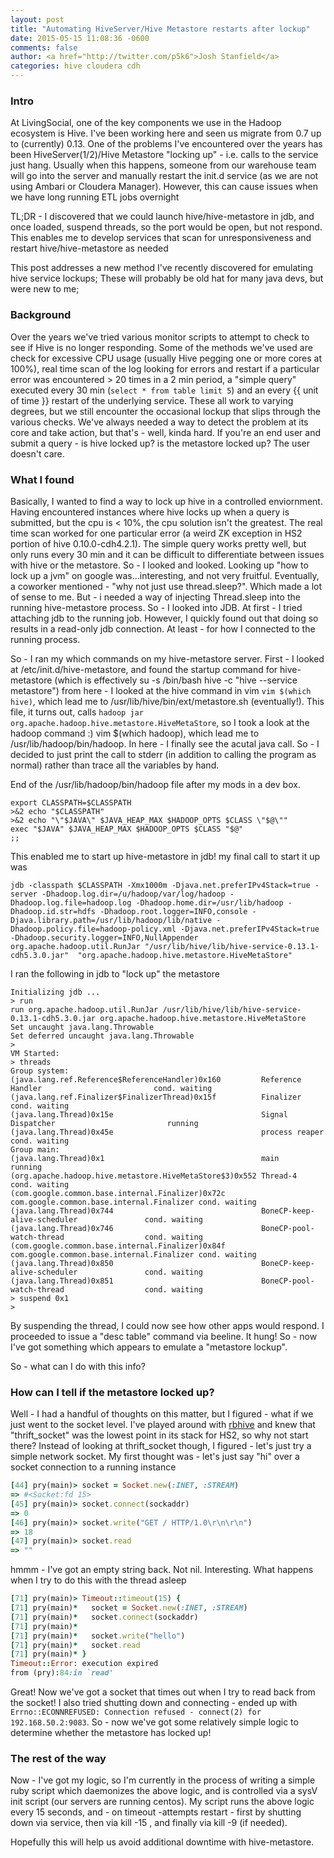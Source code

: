 ```yaml
---
layout: post
title: "Automating HiveServer/Hive Metastore restarts after lockup"
date: 2015-05-15 11:08:36 -0600
comments: false
author: <a href="http://twitter.com/p5k6">Josh Stanfield</a>
categories: hive cloudera cdh
---
```


### Intro

At LivingSocial, one of the key components we use in the Hadoop ecosystem is Hive. I've been working here and seen us migrate from 0.7 up to (currently) 0.13.
One of the problems I've encountered over the years has been HiveServer(1/2)/Hive Metastore "locking up" - i.e. calls to the service just hang. 
Usually when this happens, someone from our warehouse team will go into the server and manually restart the init.d service (as we are not using Ambari or Cloudera Manager).
However, this can cause issues when we have long running ETL jobs overnight

TL;DR - I discovered that we could launch hive/hive-metastore in jdb, and once loaded, suspend threads, so the port would be open, but not respond. This enables me to develop services that scan for unresponsiveness and restart hive/hive-metastore as needed


This post addresses a new method I've recently discovered for emulating hive service lockups; These will probably be old hat for many java devs, but were new to me;

### Background

Over the years we've tried various monitor scripts to attempt to check to see if Hive is no longer responding. 
Some of the methods we've used are check for excessive CPU usage (usually Hive pegging one or more cores at 100%), 
real time scan of the log looking for errors and restart if a particular error was encountered > 20 times in a 2 min period,
a "simple query" executed every 30 min (`select * from table limit 5`) and
an every {{ unit of time }} restart of the underlying service.
These all work to varying degrees, but we still encounter the occasional lockup that slips through the various checks.
We've always needed a way to detect the problem at its core and take action, but that's - well, kinda hard. 
If you're an end user and submit a query - is hive locked up? is the metastore locked up? The user doesn't care. 


### What I found

Basically, I wanted to find a way to lock up hive in a controlled enviornment. 
Having encountered instances where hive locks up when a query is submitted, but the cpu is < 10%, the cpu solution isn't the greatest. 
The real time scan worked for one particular error (a weird ZK exception in HS2 portion of hive 0.10.0-cdh4.2.1).
The simple query works pretty well, but only runs every 30 min and it can be difficult to differentiate between issues with hive or the metastore.
So - I looked and looked. Looking up "how to lock up a jvm" on google was...interesting, and not very fruitful. 
Eventually, a coworker mentioned - "why not just use thread.sleep?". Which made a lot of sense to me.
But - i needed a way of injecting Thread.sleep into the running hive-metastore process. So - I looked into JDB.
At first - I tried attaching jdb to the running job. However, I quickly found out that doing so results in a read-only jdb connection. 
At least - for how I connected to the running process. 

So - I ran my which commands on my hive-metastore server. First - I looked at /etc/init.d/hive-metastore, and found the startup command for hive-metastore (which is effectively su -s /bin/bash hive -c "hive --service metastore")
from here - I looked at the hive command in vim `vim $(which hive)`, which lead me to /usr/lib/hive/bin/ext/metastore.sh (eventually!). 
This file, it turns out, calls `hadoop jar org.apache.hadoop.hive.metastore.HiveMetaStore`, so I took a look at the hadoop command :)
vim $(which hadoop), which lead me to /usr/lib/hadoop/bin/hadoop. In here - I finally see the acutal java call. 
So - I decided to just print the call to stderr (in addition to calling the program as normal) rather than trace all the variables by hand.

End of the /usr/lib/hadoop/bin/hadoop file after my mods in a dev box.
```shell
export CLASSPATH=$CLASSPATH
>&2 echo "$CLASSPATH"
>&2 echo "\"$JAVA\" $JAVA_HEAP_MAX $HADOOP_OPTS $CLASS \"$@\""
exec "$JAVA" $JAVA_HEAP_MAX $HADOOP_OPTS $CLASS "$@"
;;
```

This enabled me to start up hive-metastore in jdb! my final call to start it up was

```shell
jdb -classpath $CLASSPATH -Xmx1000m -Djava.net.preferIPv4Stack=true -server -Dhadoop.log.dir=/u/hadoop/var/log/hadoop -Dhadoop.log.file=hadoop.log -Dhadoop.home.dir=/usr/lib/hadoop -Dhadoop.id.str=hdfs -Dhadoop.root.logger=INFO,console -Djava.library.path=/usr/lib/hadoop/lib/native -Dhadoop.policy.file=hadoop-policy.xml -Djava.net.preferIPv4Stack=true  -Dhadoop.security.logger=INFO,NullAppender org.apache.hadoop.util.RunJar "/usr/lib/hive/lib/hive-service-0.13.1-cdh5.3.0.jar"  "org.apache.hadoop.hive.metastore.HiveMetaStore"
```

I ran the following in jdb to "lock up" the metastore

```shell
Initializing jdb ...
> run
run org.apache.hadoop.util.RunJar /usr/lib/hive/lib/hive-service-0.13.1-cdh5.3.0.jar org.apache.hadoop.hive.metastore.HiveMetaStore
Set uncaught java.lang.Throwable
Set deferred uncaught java.lang.Throwable
>
VM Started:
> threads
Group system:
(java.lang.ref.Reference$ReferenceHandler)0x160         Reference Handler                         cond. waiting
(java.lang.ref.Finalizer$FinalizerThread)0x15f          Finalizer                                 cond. waiting
(java.lang.Thread)0x15e                                 Signal Dispatcher                         running
(java.lang.Thread)0x45e                                 process reaper                            cond. waiting
Group main:
(java.lang.Thread)0x1                                   main                                      running
(org.apache.hadoop.hive.metastore.HiveMetaStore$3)0x552 Thread-4                                  cond. waiting
(com.google.common.base.internal.Finalizer)0x72c        com.google.common.base.internal.Finalizer cond. waiting
(java.lang.Thread)0x744                                 BoneCP-keep-alive-scheduler               cond. waiting
(java.lang.Thread)0x746                                 BoneCP-pool-watch-thread                  cond. waiting
(com.google.common.base.internal.Finalizer)0x84f        com.google.common.base.internal.Finalizer cond. waiting
(java.lang.Thread)0x850                                 BoneCP-keep-alive-scheduler               cond. waiting
(java.lang.Thread)0x851                                 BoneCP-pool-watch-thread                  cond. waiting
> suspend 0x1
>
```

By suspending the thread, I could now see how other apps would respond. I proceeded to issue a "desc table" command via beeline. It hung!
So - now I've got something which appears to emulate a "metastore lockup". 

So - what can I do with this info?

### How can I tell if the metastore locked up?

Well - I had a handful of thoughts on this matter, but I figured - what if we just went to the socket level. 
I've played around with [rbhive](https://github.com/forward3d/rbhive) and knew that "thrift_socket" was the lowest point in its stack for HS2, so why not start there?
Instead of looking at thrift_socket though, I figured - let's just try a simple network socket. 
My first thought was - let's just say "hi" over a socket connection to a running instance

```ruby
[44] pry(main)> socket = Socket.new(:INET, :STREAM)
=> #<Socket:fd 15>
[45] pry(main)> socket.connect(sockaddr)
=> 0
[46] pry(main)> socket.write("GET / HTTP/1.0\r\n\r\n")
=> 18
[47] pry(main)> socket.read
=> ""
```
hmmm - I've got an empty string back. Not nil. Interesting. What happens when I try to do this with the thread asleep

```ruby
[71] pry(main)> Timeout::timeout(15) {
[71] pry(main)*   socket = Socket.new(:INET, :STREAM)
[71] pry(main)*   socket.connect(sockaddr)
[71] pry(main)*
[71] pry(main)*   socket.write("hello")
[71] pry(main)*   socket.read
[71] pry(main)* }
Timeout::Error: execution expired
from (pry):84:in `read'
```
Great! Now we've got a socket that times out when I try to read back from the socket! I also tried shutting down and connecting - ended up with `Errno::ECONNREFUSED: Connection refused - connect(2) for 192.168.50.2:9083`. 
So - now we've got some relatively simple logic to determine whether the metastore has locked up! 

### The rest of the way

Now - I've got my logic, so I'm currently in the process of writing a simple ruby script which daemonizes the above logic, and is controlled via a sysV init script (our servers are running centos).
My script runs the above logic every 15 seconds, and - on timeout -attempts restart - first by shutting down via service, then via kill -15 <pid>, and finally via kill -9 (if needed). 

Hopefully this will help us avoid additional downtime with hive-metastore.
